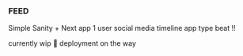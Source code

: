 ### FEED

Simple Sanity + Next app 1 user social media timeline app type beat !!


currently wip 🚧 deployment on the way 